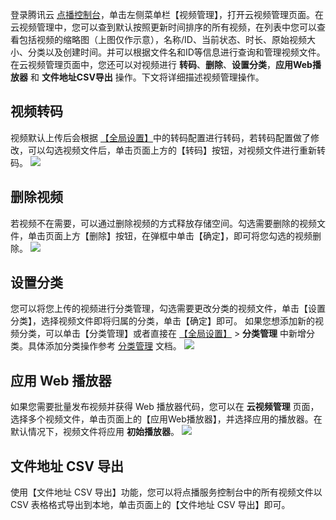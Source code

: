 登录腾讯云 [点播控制台](https://console.cloud.tencent.com/video)，单击左侧菜单栏【视频管理】，打开云视频管理页面。在云视频管理中，您可以查到默认按照更新时间排序的所有视频，在列表中您可以查看包括视频的缩略图（上图仅作示意），名称/ID、当前状态、时长、原始视频大小、分类以及创建时间。并可以根据文件名和ID等信息进行查询和管理视频文件。
在云视频管理页面中，您还可以对视频进行 **转码**、**删除**、**设置分类**，**应用Web播放器** 和 **文件地址CSV导出** 操作。下文将详细描述视频管理操作。

## 视频转码
视频默认上传后会根据 [【全局设置】]( )中的转码配置进行转码，若转码配置做了修改，可以勾选视频文件后，单击页面上方的【转码】按钮，对视频文件进行重新转码。
![](https://mc.qcloudimg.com/static/img/64179e7bf695bd32af696a1743804cff/image.png)

## 删除视频
若视频不在需要，可以通过删除视频的方式释放存储空间。勾选需要删除的视频文件，单击页面上方【删除】按钮，在弹框中单击【确定】，即可将您勾选的视频删除。
![](https://mc.qcloudimg.com/static/img/6210e141e78d0244abb43e91c12dcdd3/image.png)

## 设置分类
您可以将您上传的视频进行分类管理，勾选需要更改分类的视频文件，单击【设置分类】，选择视频文件即将归属的分类，单击【确定】即可。
如果您想添加新的视频分类，可以单击【分类管理】或者直接在 [【全局设置】]() > **分类管理** 中新增分类。具体添加分类操作参考 [分类管理]() 文档。
![](https://mc.qcloudimg.com/static/img/2c41b6cb55d697655c1d26cf5b507110/image.png)

## 应用 Web 播放器
如果您需要批量发布视频并获得 Web 播放器代码，您可以在 **云视频管理** 页面，选择多个视频文件，单击页面上的【应用Web播放器】，并选择应用的播放器。在默认情况下，视频文件将应用 **初始播放器**。
![](https://mc.qcloudimg.com/static/img/457c45b55e6723bc363cac8af25d27f5/image.png)

## 文件地址 CSV 导出
使用【文件地址 CSV 导出】功能，您可以将点播服务控制台中的所有视频文件以 CSV 表格格式导出到本地，单击页面上的【文件地址 CSV 导出】即可。










